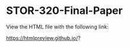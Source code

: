 # STOR-320-Final-Paper

View the HTML file with the following link:

https://htmlpreview.github.io/?

